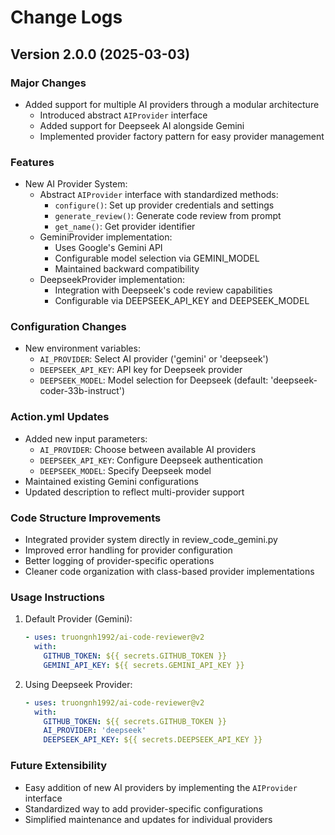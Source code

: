 # Change Logs

## Version 2.0.0 (2025-03-03)

### Major Changes
- Added support for multiple AI providers through a modular architecture
  - Introduced abstract `AIProvider` interface
  - Added support for Deepseek AI alongside Gemini
  - Implemented provider factory pattern for easy provider management

### Features
- New AI Provider System:
  - Abstract `AIProvider` interface with standardized methods:
    - `configure()`: Set up provider credentials and settings
    - `generate_review()`: Generate code review from prompt
    - `get_name()`: Get provider identifier
  - GeminiProvider implementation:
    - Uses Google's Gemini API
    - Configurable model selection via GEMINI_MODEL
    - Maintained backward compatibility
  - DeepseekProvider implementation:
    - Integration with Deepseek's code review capabilities
    - Configurable via DEEPSEEK_API_KEY and DEEPSEEK_MODEL

### Configuration Changes
- New environment variables:
  - `AI_PROVIDER`: Select AI provider ('gemini' or 'deepseek')
  - `DEEPSEEK_API_KEY`: API key for Deepseek provider
  - `DEEPSEEK_MODEL`: Model selection for Deepseek (default: 'deepseek-coder-33b-instruct')

### Action.yml Updates
- Added new input parameters:
  - `AI_PROVIDER`: Choose between available AI providers
  - `DEEPSEEK_API_KEY`: Configure Deepseek authentication
  - `DEEPSEEK_MODEL`: Specify Deepseek model
- Maintained existing Gemini configurations
- Updated description to reflect multi-provider support

### Code Structure Improvements
- Integrated provider system directly in review_code_gemini.py
- Improved error handling for provider configuration
- Better logging of provider-specific operations
- Cleaner code organization with class-based provider implementations

### Usage Instructions
1. Default Provider (Gemini):
   ```yaml
   - uses: truongnh1992/ai-code-reviewer@v2
     with:
       GITHUB_TOKEN: ${{ secrets.GITHUB_TOKEN }}
       GEMINI_API_KEY: ${{ secrets.GEMINI_API_KEY }}
   ```

2. Using Deepseek Provider:
   ```yaml
   - uses: truongnh1992/ai-code-reviewer@v2
     with:
       GITHUB_TOKEN: ${{ secrets.GITHUB_TOKEN }}
       AI_PROVIDER: 'deepseek'
       DEEPSEEK_API_KEY: ${{ secrets.DEEPSEEK_API_KEY }}
   ```

### Future Extensibility
- Easy addition of new AI providers by implementing the `AIProvider` interface
- Standardized way to add provider-specific configurations
- Simplified maintenance and updates for individual providers